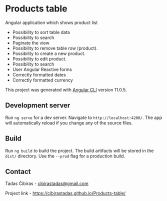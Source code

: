# Products table
Angular application which shows product list
* Possibility to sort table data
* Possibility to search
* Paginate the view
* Possibility to remove table row (product).
* Possibility to create a new product.
* Possibility to edit product.
* Possibility to search
* User Angular Reactive forms
* Correctly formatted dates
* Correctly formatted currency

This project was generated with [Angular CLI](https://github.com/angular/angular-cli) version 11.0.5.

## Development server

Run `ng serve` for a dev server. Navigate to `http://localhost:4200/`. The app will automatically reload if you change any of the source files.

## Build

Run `ng build` to build the project. The build artifacts will be stored in the `dist/` directory. Use the `--prod` flag for a production build.

## Contact

Tadas Čibiras - cibirastadas@gmail.com

Project link - https://cibirastadas.github.io/Products-table/
